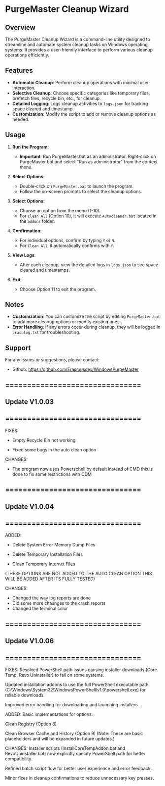 # PurgeMaster Cleanup Wizard

## Overview

The PurgeMaster Cleanup Wizard is a command-line utility designed to streamline and automate system cleanup tasks on Windows operating systems. It provides a user-friendly interface to perform various cleanup operations efficiently.

## Features

- **Automatic Cleanup**: Perform cleanup operations with minimal user interaction.
- **Selective Cleanup**: Choose specific categories like temporary files, prefetch files, recycle bin, etc., for cleanup.
- **Detailed Logging**: Logs cleanup activities to `logs.json` for tracking space cleared and timestamp.
- **Customization**: Modify the script to add or remove cleanup options as needed.

## Usage

1. **Run the Program**:
   - **Important**: Run PurgeMaster.bat as an administrator. Right-click on PurgeMaster.bat and select "Run as administrator" from the context menu.


2. **Select Options**:
   - Double-click on `PurgeMaster.bat` to launch the program.
   - Follow the on-screen prompts to select the cleanup options.

3. **Select Options**:
   - Choose an option from the menu (1-10).
   - For `Clean All` (Option 10), it will execute `Autocleaner.bat` located in the `addons` folder.

4. **Confirmation**:
   - For individual options, confirm by typing `Y` or `N`.
   - For `Clean All`, it automatically confirms with `Y`.

5. **View Logs**:
   - After each cleanup, view the detailed logs in `logs.json` to see space cleared and timestamps.

6. **Exit**:
   - Choose Option 11 to exit the program.

## Notes

- **Customization**: You can customize the script by editing `PurgeMaster.bat` to add more cleanup options or modify existing ones.
- **Error Handling**: If any errors occur during cleanup, they will be logged in `crashlog.txt` for troubleshooting.

## Support

For any issues or suggestions, please contact:
- Github: https://github.com/Erasmusdev/WindowsPurgeMaster



 ## ===============================
 ## Update V1.0.03
 ## ===============================

FIXES:

- Empty Recycle Bin not working

- Fixed some bugs in the auto clean option

CHANGES:

- The program now uses Powerschell by default instead of CMD this is done to fix some restrictions with CDM

 ## ===============================
 ## Update V1.0.04
 ## ===============================

ADDED:

- Delete System Error Memory Dump Files

- Delete Temporary Installation Files 

- Clean Temporary Internet Files

(THESE OPTIONS ARE NOT ADDED TO THE AUTO CLEAN OPTION THIS WILL BE ADDED AFTER ITS FULLY TESTED)

CHANGES:

- Changed the way log reports are done
- Did some more chasnges to the crash reports
- Changed the terminal color

 ## ===============================
 ## Update V1.0.06
 ## ===============================

FIXES:
Resolved PowerShell path issues causing installer downloads (Core Temp, Revo Uninstaller) to fail on some systems.

Updated installation addons to use the full PowerShell executable path (C:\Windows\System32\WindowsPowerShell\v1.0\powershell.exe) for reliable downloads.

Improved error handling for downloading and launching installers.

ADDED:
Basic implementations for options:

Clean Registry (Option 8)

Clean Browser Cache and History (Option 9)
(Note: These are basic placeholders and will be expanded in future updates.)

CHANGES:
Installer scripts (InstallCoreTempAddon.bat and RevoUninstaller.bat) now explicitly specify PowerShell path for better compatibility.

Refined batch script flow for better user experience and error feedback.

Minor fixes in cleanup confirmations to reduce unnecessary key presses.